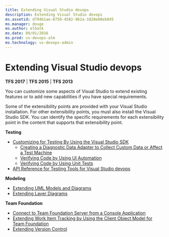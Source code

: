 ```yaml
---
title: Extending Visual Studio devops
description: Extending Visual Studio devops
ms.assetid: d794b1ae-8750-4582-962a-1828e88eb845
ms.manager: douge
ms.author: elbatk
ms.date: 09/01/2016
ms.prod: vs-devops-alm
ms.technology: vs-devops-admin
---
```


# Extending Visual Studio devops

**TFS 2017** | **TFS 2015** | **TFS 2013**

You can customize some aspects of Visual Studio to extend existing features or to add new capabilities if you have special requirements.

Some of the extensibility points are provided with your Visual Studio installation. For other extensibility points, you must also install the Visual Studio SDK. You can identify the specific requirements for each extensibility point in the content that supports that extensibility point.


**Testing**

-  [Customizing for Testing By Using the Visual Studio SDK](https://msdn.microsoft.com/en-us/library/bb166187)
	-  [Creating a Diagnostic Data Adapter to Collect Custom Data or Affect a Test Machine](https://msdn.microsoft.com/en-us/library/dd286727)
	-  [Verifying Code by Using UI Automation](https://msdn.microsoft.com/en-us/library/dd286726)
	-  [Verifying Code by Using Unit Tests](https://msdn.microsoft.com/en-us/library/dd264975)
-  [API Reference for Testing Tools for Visual Studio devops](https://msdn.microsoft.com/en-us/library/dd465178)

**Modeling**

-  [Extending UML Models and Diagrams](https://msdn.microsoft.com/en-us/library/ee329484)
-  [Extending Layer Diagrams](https://msdn.microsoft.com/en-us/library/ff657803)

**Team Foundation**

-  [Connect to Team Foundation Server from a Console Application](https://msdn.microsoft.com/en-us/library/bb286958)
-  [Extending Work Item Tracking by Using the Client Object Model for Team Foundation](https://msdn.microsoft.com/en-us/library/bb130347)
-  [Extending Version Control](https://msdn.microsoft.com/en-us/library/bb130331)
